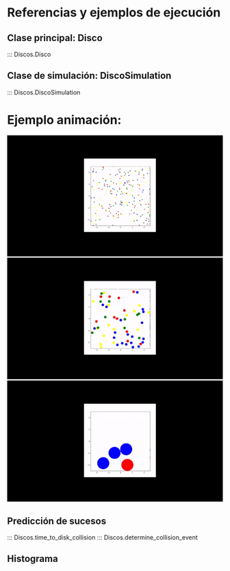 # Referencias y ejemplos de ejecución 

## Clase principal: Disco

::: Discos.Disco

## Clase de simulación: DiscoSimulation

::: Discos.DiscoSimulation

# Ejemplo animación:
![100 discos](images/youtube-video-gif.gif)
![50 discos](images/youtube-video-gif%20(1).gif)
![4 discos](images/youtube-video-gif%20(2).gif)


## Predicción de sucesos
::: Discos.time\_to\_disk\_collision
::: Discos.determine\_collision\_event


## Histograma
